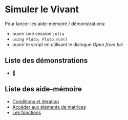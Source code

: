 # Simuler le Vivant

Pour lancer les aide-mémoire / démonstrations:

- ouvrir une session `julia`
- `using Pluto; Pluto.run()`
- ouvrir le script en utilisant le dialogue *Open from file*

## Liste des démonstrations

- 🤔

## Liste des aide-mémoire

- [Conditions et itération](aidememoire/01_conditions.jl)
- [Accéder aux éléments de matrices](aidememoire/02_indexing.jl)
- [Les fonctions](aidememoire/03_fonctions.jl)
